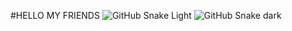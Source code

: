 #HELLO MY FRIENDS
![GitHub Snake Light](github-snake.svg#gh-light-mode-only)
![GitHub Snake dark](github-snake-dark.svg#gh-dark-mode-only)
